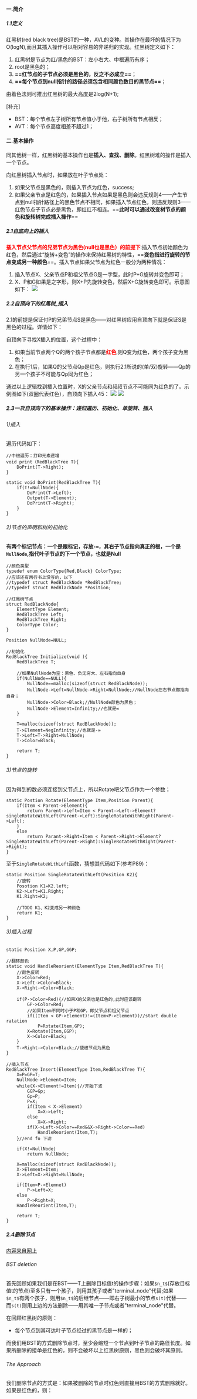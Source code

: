 #### 一.简介
##### 1.1定义
红黑树(red black tree)是BST的一种，AVL的变种。其操作在最坏的情况下为O(logN),而且其插入操作可以相对容易的非递归的实现。红黑树定义如下：
1. 红黑树是节点为红/黑色的BST：左小右大、中根遍历有序；
2. root是黑色的；
3. **==红节点的子节点必须是黑色的，反之不必成立==**；
4. **==每个节点到null指针的路径必须包含相同颜色数目的黑节点==**；

由着色法则可推出红黑树的最大高度是2log(N+1);

[补充]
- BST：每个节点左子树所有节点值小于他，右子树所有节点相反；
- AVT：每个节点高度相差不超过1；

#### 二.基本操作
同其他树一样，红黑树的基本操作也是**插入、查找、删除**。红黑树难的操作是插入一个节点。

向红黑树插入节点时，如果放在叶子节点处：

1. 如果父节点是黑色的，则插入节点为红色，success;
2. 如果父亲节点是红色的，如果插入节点如果是黑色则会违反规则4——产生节点到null指针路径上的黑色节点不相同，如果插入节点红色，则违反规则3——红色节点子节点必是黑色，即红红不相连。==**此时可以通过改变树节点的颜色和旋转树完成插入操作**==

##### 2.1自底向上的插入
<font color=red>**插入节点父节点的兄弟节点为黑色(null也是黑色）的前提下**</font>:插入节点初始颜色为红色，然后通过“旋转+变色”的操作来保持红黑树的特性，==**变色指进行旋转的节点变成另一种颜色**==。插入节点如果父节点为红色一般分为两种情况：
1. 插入节点X、父亲节点P和祖父节点G是一字型，此时P+G旋转并变色即可；
2. X、P和G如果是之字形，则X+P先旋转变色，然后X+G旋转变色即可。示意图如下：
![](https://wx2.sinaimg.cn/mw690/006Xp67Kly1fno2w5nogqj30k50aetkv.jpg)

##### 2.2自顶向下的红黑树_插入
2.1的前提是保证付P的兄弟节点S是黑色——对红黑树应用自顶向下就是保证S是黑色的过程。详情如下：

自顶向下寻找X插入的位置，这个过程中：
1. 如果当前节点两个Q的两个孩子节点都是<font color=red>**红色**</font>,则Q变为红色，两个孩子变为黑色；
2. 在执行1后，如果Q的父节点Qp是红色，则执行2.1所说的(单/双)旋转——Qp的另一个孩子不可能与Qp同为红色；

通过以上逻辑找到插入位置时，X的父亲节点和叔叔节点不可能同为红色的了。示例图如下(双圈代表红色），自顶向下插入45：
![](https://wx3.sinaimg.cn/mw690/006Xp67Kly1fno780byv1j30mg08i48u.jpg)
![](https://wx2.sinaimg.cn/mw690/006Xp67Kly1fno78gyu90j30k9072wn9.jpg)

##### 2.3一次自顶向下的基本操作：递归遍历、初始化、单旋转、插入
###### 1)插入
遍历代码如下：
```
//中根遍历：打印元素递增
void print（RedBlackTree T){
    DoPrint(T->Right);
}

static void DoPrint(RedBlackTree T){
    if(T!=NullNode){
        DoPrint(T->Left);
        Output(T->Element);
        DoPrint(T->Right);
    }
}

```
###### 2)节点的声明和树的初始化
**有两个标记节点：一个是跟标记，存放`-∞`，其右子节点指向真正的根，一个是`NullNode`,指代叶子节点的下一个节点，也就是Null**
```
//颜色类型
typedef enum ColorType{Red,Black} ColorType;
//应该还有两行书上没写的，以下
//typedef struct RedBlackNode *RedBlackTree;
//typedef struct RedBlackNode *Position;

//红黑树节点
struct RedBlackNode{
    ElementType Element;
    RedBlackTree Left;
    RedBlackTree Right;
    ColorType Color;
}

Position NullNode=NULL;

//初始化
RedBlackTree Initialize(void ){
    RedBlackTree T;
    
    //如果NullNode为空：黑色、负无穷大、左右指向自身
    if(NullNode==NULL){
        NullNode==malloc(sizeof(struct RedBlackNode));
        NullNode->Left=NullNode->Right=NullNode;//NullNode左右节点都指向自身；
        NullNode->Color=Black;//NullNode颜色为黑色；
        NullNode->Element=Infinity;//也就是∞
    }
    
    T=malloc(sizeof(struct RedBlackNode));
    T->Element=NegInfinity;//也就是-∞
    T->Left=T->Right=NullNode;
    T->Color=Black;
    
    return T;
}

```

###### 3)节点的旋转
因为得到的数必须连接到父节点上，所以Rotate吧父节点作为一个参数；

```
static Postion Rotate(ElementType Item,Position Parent){
    if(Item < Parent->Element){
        return Parent->Left=Item < Parent->Left->Element?singleRotateWithLeft(Parent->Left):SingleRotateWithRight(Parent->Left);
    }
    else
        return Parant->Right=Item < Parent->Right->Element?SingleRotateWithLeft(Parent->Right):SingleRotateWithRight(Parent->Right);
}

```
至于`SingleRotateWithLeft`函数，猜想其代码如下(参考P89)：

```
static Position SingleRotateWithLeft(Position K2){
    //旋转
    Posotion K1=K2.left;
    K2->Left=K1.Right;
    K1.Right=K2;
    
    //TODO K1、K2变成另一种颜色
    return K1;
}
```

###### 3)插入过程

```
static Position X,P,GP,GGP;

//翻转颜色
static void HandleReorient(ElementType Item,RedBlackTree T){
    //颜色反转
    X->Color=Red;
    X->Left->Color=Black;
    X->Right->Color=Black;
    
    if(P->Color=Red){//如果X的父亲也是红色的,此时应该翻转
        GP->Color=Red;
        //如果Item不同时小于P和GP，即父节点和祖父节点
        if((Item < GP->Element)!=(Item<P->Element))//start double ratation
            P=Rotate(Item,GP);
        X=Rotate(Item,GGP);
        X->Color=Black;
    }
    T->Right->Color=Black;//使根节点为黑色
}

//插入节点
RedBlackTree Insert(ElementType Item,RedBlackTree T){
    X=P=GP=T;
    NullNode->Element=Item;
    while(X->Element!=Item){//开始下滤
        GGP=Gp;
        Gp=P;
        P=X;
        if(Item < X->Element)
            X=X->Left;
        else
            X=X->Right;
        if(X->Left->Color==Red&&X->Right->Color==Red)
            HandleReorient(Item,T);
    }//end fo 下滤
    
    if(X!=NullNode)
        return NullNode;
    
    X=malloc(sizeof(struct RedBlackNode));
    X->Element=Item;
    X->Left=X->Right=NullNode;
    
    if(Item<P->Elemnet)
        P->Left=X;
    else
        P->Right=X;
    HandleReorient(Item,T);
    
    return T;
}
```
##### 2.4删除节点
[内容来自网上](http://www.cs.toronto.edu/~wgeorge/csc265/2013/09/26/tutorial-3-red-black-tree-deletion.html)
###### BST deletion
首先回顾如果我们是在BST——T上删除目标值t的操作步骤：如果`$n_t$`(存放目标值t的节点)至多只有一个孩子，则用其孩子或者"terminal_node"代替;如果`$n_t$`有两个孩子，则用`$n_t$`的后继节点——即右子树最小的节点`s(t)`代替——而`s(t)`则用上边的方法删除——用其唯一子节点或者"terminal_node"代替。

在回顾红黑树的原则：
- 每个节点到其可达叶子节点经过的黑节点是一样的；

而我们用BST的方式删除节点时，至少会缩短一个节点到叶子节点的路径长度。如果所删除的接单是红色的，则不会破坏以上红黑树原则，黑色则会破坏其原则。

###### The Approach
我们删除节点的方式是：如果被删除的节点时红色则直接用BST的方式删除就好。如果是红色的，则：




